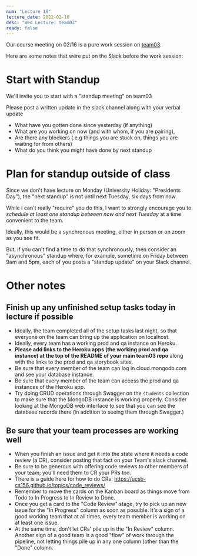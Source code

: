 ```yaml
---
num: "Lecture 19"
lecture_date: 2022-02-16
desc: "Wed Lecture: team03"
ready: false
---
```


Our course meeting on 02/16 is a pure work session on [team03](https://ucsb-cs156.github.io/w22/lab/team03/).

Here are some notes that were put on the Slack before the work session:

# Start with Standup

We'll invite you to start with a "standup meeting" on team03

Please post a written update in the slack channel along with your verbal update

* What have you gotten done since yesterday (if anything)
* What are you working on now (and with whom, if you are pairing),
* Are there any blockers (.e.g things you are stuck on, things you are waiting for from others) 
* What do you think you might have done by next standup

# Plan for standup outside of class

Since we don't have lecture on Monday (University Holiday: "Presidents Day"), the "next standup" is not until next Tuesday, six days from now.

While I can't really "require" you do this, I want to strongly encourage you to *schedule at least one standup between now and next Tuesday* at a time convenient to the team.

Ideally, this would be a synchronous meeting, either in person or on zoom as you see fit.

But, if you can't find a time to do that synchronously, then consider an "asynchronous" standup where, for example, sometime on Friday between 9am and 5pm, each of you posts a "standup update" on your Slack channel.

# Other notes

## Finish up any unfinished setup tasks today in lecture if possible

* Ideally, the team completed all of the setup tasks last night, so that everyone on the team can bring up the application on localhost.
* Ideally, every team has a working prod and qa instance on Heroku.
* **Please add links to the Heroku apps (the working prod and qa instance) at the top of the README of your main team03 repo** along with the links to the prod and qa storybook sites.
* Be sure that every member of the team can log in cloud.mongodb.com and see your database instance.
* Be sure that every member of the team can access the prod and qa instances of the Heroku app.
* Try doing CRUD operations through Swagger on the `students` collection to make sure that the MongoDB instance is working properly.  Consider looking at the MongoDB web interface to see that you can see the database records there (in addition to seeing them through Swagger.)

## Be sure that your team processes are working well

* When you finish an issue and get it into the state where it needs a code review (a CR), consider posting that fact on your Team's slack channel.  
* Be sure to be generous with offering code reviews to other members of your team; you'll need them to CR your PRs too.
* There is a guide here for how to do CRs:  https://ucsb-cs156.github.io/topics/code_reviews/
* Remember to move the cards on the Kanban board as things move from Todo to In Progress to In Review to Done.
* Once you get a card to the "Code Review" stage, try to pick up an new issue for the "In Progress" column as soon as possible.  It's a sign of a good working team that at all times, every team member is working on at least one issue.
* At the same time, don't let CRs' pile up in the "In Review" column.  Another sign of a good team is a good "flow" of work through the pipeline, not letting things pile up in any one column (other than the "Done" column.
